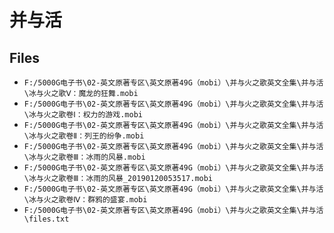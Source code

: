 # 并与活

## Files

- `F:/5000G电子书\02-英文原著专区\英文原著49G（mobi）\并与火之歌英文全集\并与活\冰与火之歌Ⅴ：魔龙的狂舞.mobi`
- `F:/5000G电子书\02-英文原著专区\英文原著49G（mobi）\并与火之歌英文全集\并与活\冰与火之歌卷Ⅰ：权力的游戏.mobi`
- `F:/5000G电子书\02-英文原著专区\英文原著49G（mobi）\并与火之歌英文全集\并与活\冰与火之歌卷Ⅱ：列王的纷争.mobi`
- `F:/5000G电子书\02-英文原著专区\英文原著49G（mobi）\并与火之歌英文全集\并与活\冰与火之歌卷Ⅲ：冰雨的风暴.mobi`
- `F:/5000G电子书\02-英文原著专区\英文原著49G（mobi）\并与火之歌英文全集\并与活\冰与火之歌卷Ⅲ：冰雨的风暴_20190120053517.mobi`
- `F:/5000G电子书\02-英文原著专区\英文原著49G（mobi）\并与火之歌英文全集\并与活\冰与火之歌卷Ⅳ：群鸦的盛宴.mobi`
- `F:/5000G电子书\02-英文原著专区\英文原著49G（mobi）\并与火之歌英文全集\并与活\files.txt`
